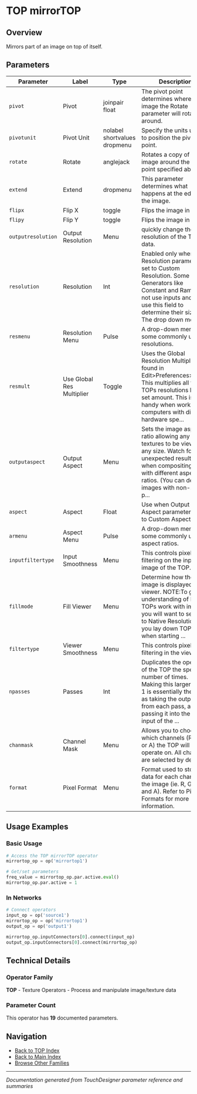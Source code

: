 # TOP mirrorTOP

## Overview

Mirrors part of an image on top of itself.

## Parameters

| Parameter | Label | Type | Description |
|-----------|-------|------|-------------|
| `pivot` | Pivot | joinpair float | The pivot point determines where in the image the Rotate parameter will rotate around. |
| `pivotunit` | Pivot Unit | nolabel shortvalues dropmenu | Specify the units used to position the pivot point. |
| `rotate` | Rotate | anglejack | Rotates a copy of the image around the pivot point specified above. |
| `extend` | Extend | dropmenu | This parameter determines what happens at the edge of the image. |
| `flipx` | Flip X | toggle | Flips the image in X. |
| `flipy` | Flip Y | toggle | Flips the image in Y. |
| `outputresolution` | Output Resolution | Menu | quickly change the resolution of the TOP's data. |
| `resolution` | Resolution | Int | Enabled only when the Resolution parameter is set to Custom Resolution. Some Generators like Constant and Ramp do not use inputs and only use this field to determine their size. The drop down menu ... |
| `resmenu` | Resolution Menu | Pulse | A drop-down menu with some commonly used resolutions. |
| `resmult` | Use Global Res Multiplier | Toggle | Uses the Global Resolution Multiplier found in Edit>Preferences>TOPs. This multiplies all the TOPs resolutions by the set amount. This is handy when working on computers with different hardware spe... |
| `outputaspect` | Output Aspect | Menu | Sets the image aspect ratio allowing any textures to be viewed in any size. Watch for unexpected results when compositing TOPs with different aspect ratios. (You can define images with non-square p... |
| `aspect` | Aspect | Float | Use when Output Aspect parameter is set to Custom Aspect. |
| `armenu` | Aspect Menu | Pulse | A drop-down menu with some commonly used aspect ratios. |
| `inputfiltertype` | Input Smoothness | Menu | This controls pixel filtering on the input image of the TOP. |
| `fillmode` | Fill Viewer | Menu | Determine how the TOP image is displayed in the viewer. NOTE:To get an understanding of how TOPs work with images, you will want to set this to Native Resolution as you lay down TOPs when starting ... |
| `filtertype` | Viewer Smoothness | Menu | This controls pixel filtering in the viewers. |
| `npasses` | Passes | Int | Duplicates the operation of the TOP the specified number of times. Making this larger than 1 is essentially the same as taking the output from each pass, and passing it into the first input of the ... |
| `chanmask` | Channel Mask | Menu | Allows you to choose which channels (R, G, B, or A) the TOP will operate on. All channels are selected by default. |
| `format` | Pixel Format | Menu | Format used to store data for each channel in the image (ie. R, G, B, and A). Refer to Pixel Formats for more information. |

## Usage Examples

### Basic Usage

```python
# Access the TOP mirrorTOP operator
mirrortop_op = op('mirrortop1')

# Get/set parameters
freq_value = mirrortop_op.par.active.eval()
mirrortop_op.par.active = 1
```

### In Networks

```python
# Connect operators
input_op = op('source1')
mirrortop_op = op('mirrortop1')
output_op = op('output1')

mirrortop_op.inputConnectors[0].connect(input_op)
output_op.inputConnectors[0].connect(mirrortop_op)
```

## Technical Details

### Operator Family

**TOP** - Texture Operators - Process and manipulate image/texture data

### Parameter Count

This operator has **19** documented parameters.

## Navigation

- [Back to TOP Index](../TOP/TOP_INDEX.md)
- [Back to Main Index](../OPERATORS_INDEX.md)
- [Browse Other Families](../OPERATORS_INDEX.md#quick-navigation)

---
*Documentation generated from TouchDesigner parameter reference and summaries*
